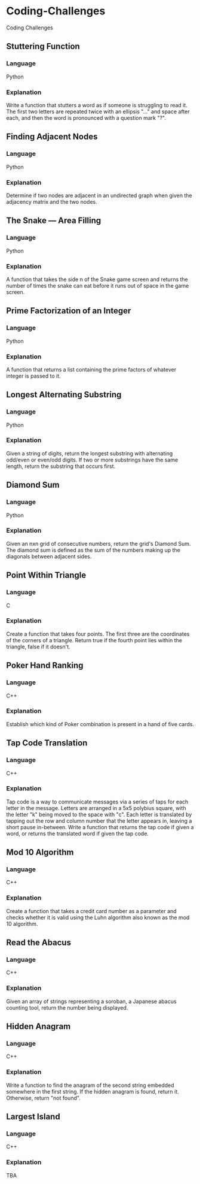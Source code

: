 # Coding-Challenges
Coding Challenges

## Stuttering Function
### Language
Python

### Explanation
Write a function that stutters a word as if someone is struggling to read it. The first two letters are repeated twice with an ellipsis "..." and space after each, and then the word is pronounced with a question mark "?".

## Finding Adjacent Nodes
### Language
Python

### Explanation
Determine if two nodes are adjacent in an undirected graph when given the adjacency matrix and the two nodes.

## The Snake — Area Filling
### Language
Python

### Explanation
A function that takes the side n of the Snake game screen and returns the number of times the snake can eat before it runs out of space in the game screen.

## Prime Factorization of an Integer
### Language
Python

### Explanation
A function that returns a list containing the prime factors of whatever integer is passed to it.

## Longest Alternating Substring
### Language
Python

### Explanation
Given a string of digits, return the longest substring with alternating odd/even or even/odd digits. If two or more substrings have the same length, return the substring that occurs first.

## Diamond Sum
### Language
Python

### Explanation
Given an nxn grid of consecutive numbers, return the grid's Diamond Sum. The diamond sum is defined as the sum of the numbers making up the diagonals between adjacent sides.

## Point Within Triangle
### Language
C

### Explanation
Create a function that takes four points. The first three are the coordinates of the corners of a triangle. Return true if the fourth point lies within the triangle, false if it doesn't.

## Poker Hand Ranking
### Language
C++

### Explanation
Establish which kind of Poker combination is present in a hand of five cards.

## Tap Code Translation
### Language
C++

### Explanation
Tap code is a way to communicate messages via a series of taps for each letter in the message. Letters are arranged in a 5x5 polybius square, with the letter "k" being moved to the space with "c". Each letter is translated by tapping out the row and column number that the letter appears in, leaving a short pause in-between. Write a function that returns the tap code if given a word, or returns the translated word if given the tap code.

## Mod 10 Algorithm
### Language
C++

### Explanation
Create a function that takes a credit card number as a parameter and checks whether it is valid using the Luhn algorithm also known as the mod 10 algorithm.

## Read the Abacus
### Language
C++

### Explanation
Given an array of strings representing a soroban, a Japanese abacus counting tool, return the number being displayed.

## Hidden Anagram
### Language
C++

### Explanation
Write a function to find the anagram of the second string embedded somewhere in the first string. If the hidden anagram is found, return it. Otherwise, return "not found".

## Largest Island
### Language
C++

### Explanation
TBA
